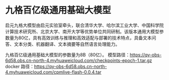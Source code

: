 # 九格百亿级通用基础大模型

启元九格大模型由启元实验室牵头，联合清华大学、哈尔滨工业大学、中国科学院计算技术研究所、北京大学、南开大学等优势单位共同研制。该版本通用大模型参数量为80亿，具有高效训练与推理和高效适配与部署的技术特点，具备文本问答、文本分类、机器翻译、文本摘要等自然语言处理能力。

九格百亿级通用基础大模型的参数量为8B（80亿）。
模型路径：https://qy-obs-6d58.obs.cn-north-4.myhuaweicloud.com/checkpoints-epoch-1.tar.gz
docker 路径：https://qy-obs-6d58.obs.cn-north-4.myhuaweicloud.com/cpmlive-flash-0.0.4.tar
